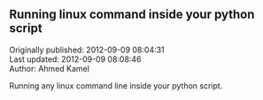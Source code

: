 ## Running linux command inside your python script  
Originally published: 2012-09-09 08:04:31  
Last updated: 2012-09-09 08:08:46  
Author: Ahmed Kamel  
  
Running any linux command line inside your python script.